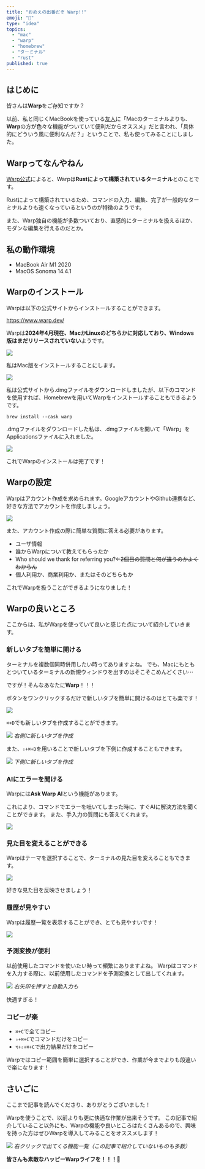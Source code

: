 ```yaml
---
title: "おめえの出番だぞ Warp!!"
emoji: "🍚"
type: "idea"
topics:
  - "mac"
  - "warp"
  - "homebrew"
  - "ターミナル"
  - "rust"
published: true
---
```


## はじめに

皆さんは**Warp**をご存知ですか？

以前、私と同じくMacBookを使っている[友人](https://zenn.dev/niyu)に「Macのターミナルよりも、**Warp**の方が色々な機能がついていて便利だからオススメ」だと言われ、「具体的にどういう風に便利なんだ？」ということで、私も使ってみることにしました。

## Warpってなんやねん

[Warp公式](https://www.warp.dev/)によると、Warpは**Rustによって構築されているターミナル**とのことです。

Rustによって構築されているため、コマンドの入力、編集、完了が一般的なターミナルよりも速くなっているというのが特徴のようです。

また、Warp独自の機能が多数ついており、直感的にターミナルを扱えるほか、モダンな編集を行えるのだとか。

## 私の動作環境

- MacBook Air M1 2020
- MacOS Sonoma 14.4.1

## Warpのインストール

Warpは以下の公式サイトからインストールすることができます。

https://www.warp.dev/

Warpは**2024年4月現在、MacかLinuxのどちらかに対応しており、Windows版はまだリリースされていない**ようです。

![](/images/sankaku11/warp1.png)

私はMac版をインストールすることにします。

![](/images/sankaku11/warp2.png)

私は公式サイトから.dmgファイルをダウンロードしましたが、以下のコマンドを使用すれば、Homebrewを用いてWarpをインストールすることもできるようです。

```
brew install --cask warp
```

.dmgファイルをダウンロードした私は、.dmgファイルを開いて「Warp」をApplicationsファイルに入れました。

![](/images/sankaku11/warp3.png)

これでWarpのインストールは完了です！

## Warpの設定

Warpはアカウント作成を求められます。GoogleアカウントやGithub連携など、好きな方法でアカウントを作成しましょう。

![](/images/sankaku11/warp4.png)

また、アカウント作成の際に簡単な質問に答える必要があります。
- ユーザ情報
- 誰からWarpについて教えてもらったか
- Who should we thank for referring you?←~~2個目の質問と何が違うのかよくわからん~~
- 個人利用か、商業利用か、またはそのどちらもか

これでWarpを扱うことができるようになりました！

## Warpの良いところ

ここからは、私がWarpを使っていて良いと感じた点について紹介していきます。

### 新しいタブを簡単に開ける

ターミナルを複数個同時併用したい時ってありますよね。
でも、Macにもともとついているターミナルの新規ウィンドウを出すのはそこそこめんどくさい⋯

ですが！そんなあなたに**Warp**！！！

ボタンをワンクリックするだけで新しいタブを簡単に開けるのはとても楽です！

![](/images/sankaku11/warp7.png)

`⌘+D`でも新しいタブを作成することができます。

![](/images/sankaku11/warp11.png)
*右側に新しいタブを作成*

また、`⇧+⌘+D`を用いることで新しいタブを下側に作成することもできます。

![](/images/sankaku11/warp6.png)
*下側に新しいタブを作成*

### AIにエラーを聞ける

Warpには**Ask Warp AI**という機能があります。

これにより、コマンドでエラーを吐いてしまった時に、すぐAIに解決方法を聞くことができます。
また、手入力の質問にも答えてくれます。

![](/images/sankaku11/warp8.png)

### 見た目を変えることができる

Warpはテーマを選択することで、ターミナルの見た目を変えることもできます。

![](/images/sankaku11/warp12.png)

好きな見た目を反映させましょう！

### 履歴が見やすい

Warpは履歴一覧を表示することができ、とても見やすいです！

![](/images/sankaku11/warp9.png)

### 予測変換が便利

以前使用したコマンドを使いたい時って頻繁にありますよね。
Warpはコマンドを入力する際に、以前使用したコマンドを予測変換として出してくれます。

![](/images/sankaku11/warp10.png)
*右矢印を押すと自動入力も*

快適すぎる！

### コピーが楽

- `⌘+C`で全てコピー
- `⇧+⌘+C`でコマンドだけをコピー
- `⌥+⇧+⌘+C`で出力結果だけをコピー

Warpではコピー範囲を簡単に選択することができ、作業が今までよりも段違いで楽になります！

## さいごに
ここまで記事を読んでくださり、ありがとうございました！

Warpを使うことで、以前よりも更に快適な作業が出来そうです。
この記事で紹介していること以外にも、Warpの機能や良いところはたくさんあるので、興味を持った方はぜひWarpを導入してみることをオススメします！

![](/images/sankaku11/warp5.png)
*右クリックで出てくる機能一覧（この記事で紹介していないものも多数）*

**皆さんも素敵なハッピーWarpライフを！！！🌸**
